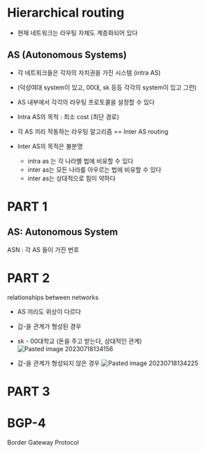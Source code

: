# Hierarchical routing
- 현재 네트워크는 라우팅 자체도 계층화되어 있다 
## AS (Autonomous Systems)
- 각 네트워크들은 각자의 자치권을 가진 시스템 (intra AS)
- (덕성여대 system이 있고, 00대, sk 등등 각각의 system이 있고 그런)
- AS 내부에서 각각의 라우팅 프로토콜을 설정할 수 있다 

- Intra AS의 목적 : 최소 cost (최단 경로)

- 각 AS 끼리 작동하는 라우팅 알고리즘 == Inter AS routing
- Inter AS의 목적은 불분명 
	- intra as 는 각 나라별 법에 비유할 수 있다 
	- inter as는 모든 나라를 아우르는 법에 비유할 수 있다 
	- inter as는 상대적으로 힘이 약하다 

# PART 1 
## AS: Autonomous System
ASN : 각 AS 들이 가진 번호

# PART 2
relationships between networks
- AS 끼리도 위상이 다르다 

- 갑-을 관계가 형성된 경우 
- sk - 00대학교 (돈을 주고 받는다, 상대적인 관계)
![Pasted image 20230718134156](https://github.com/Keep-Coding-Club/CS-Study/assets/87464975/3adcd7bc-3b5d-4423-a11f-9e3abd6ab9e0)

- 갑-을 관계가 형성되지 않은 경우 
![Pasted image 20230718134225](https://github.com/Keep-Coding-Club/CS-Study/assets/87464975/cbce860b-db1e-45dd-bf11-d658fc56057f)


# PART 3
# BGP-4
Border Gateway Protocol

